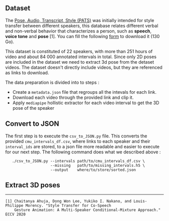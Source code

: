 ## Dataset

The [Pose, Audio, Transcript, Style (PATS)](https://chahuja.com/pats/) was initially intended for style transfer between different speakers, this database relates different verbal and non-verbal behavior that characterizes a person, such as __speech__, __voice tone__ and __pose__ [1]. You can fill the following [form](https://chahuja.com/pats/download.html) to download it (130 Go).


This dataset is constituted of 22 speakers, with more than 251 hours of video and about 84 000 annotated intervals in total. Since only 2D poses are included in the dataset we need to extract 3d pose from the detaset videos. The dataset doesn't directly include videos, but they are referenced as  links to download.

The data preparation is divided into to steps :
 - Create a `metadata.json` file that regroups all the intevals for each link.
 - Download each video through the provided link and clip it.
 - Apply `mediapipe` hollistic extractor for each video interval to get the 3D pose of the speaker
 
 
 ## Convert to JSON
The first step is to execute the `csv_to_JSON.py` file. This converts the provided `cmu_intervals_df.csv`, where links to each speaker and their `interval_ids` are stored, to a json file more readable and easier to execute for our next step. The following command does what we described above :
```
   ./csv_to_JSON.py --intervals path/to/cmu_intervals_df.csv \
                    --missing   path/to/missing_intervals.h5 \
                    --output    where/to/store/sorted.json
```
 
 ## Extract 3D poses
 
---
```
[1] Chaitanya Ahuja, Dong Won Lee, Yukiko I. Nakano, and Louis-Philippe Morency. "Style Transfer for Co-Speech 
    Gesture Animation: A Multi-Speaker Conditional-Mixture Approach." ECCV 2020
```
